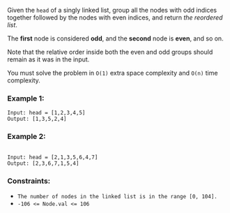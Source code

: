 Given the `head` of a singly linked list, group all the nodes with odd indices together followed by the nodes with even indices, and return _the reordered list_.

The **first** node is considered **odd**, and the **second** node is **even**, and so on.

Note that the relative order inside both the even and odd groups should remain as it was in the input.

You must solve the problem in `O(1)` extra space complexity and `O(n)` time complexity.

### Example 1:

```
Input: head = [1,2,3,4,5]
Output: [1,3,5,2,4]
```

### Example 2:

```

Input: head = [2,1,3,5,6,4,7]
Output: [2,3,6,7,1,5,4]

```

### Constraints:

- `The number of nodes in the linked list is in the range [0, 104].`
- `-106 <= Node.val <= 106`
